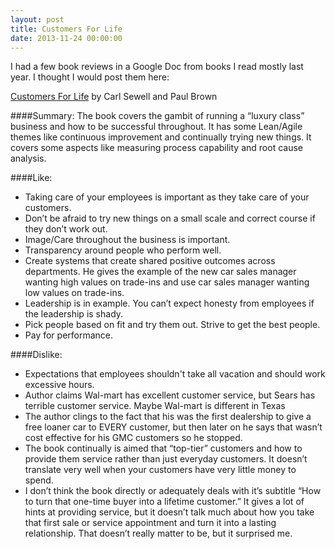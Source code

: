 ```yaml
---
layout: post
title: Customers For Life
date: 2013-11-24 00:00:00
---
```


I had a few book reviews in a Google Doc from books I read mostly last year. I thought I would post them here:

[Customers For Life](http://www.amazon.com/Customers-Life-One-Time-Lifetime-Customer/dp/0385504454/ref=sr_1_1?s=books&ie=UTF8&qid=1385346991&sr=1-1&keywords=customers+for+life) by Carl Sewell and Paul Brown

####Summary:
The book covers the gambit of running a “luxury class” business and how to be successful throughout. It has some Lean/Agile themes like continuous improvement and continually trying new things. It covers some aspects like measuring process capability and root cause analysis. 

####Like:

* Taking care of your employees is important as they take care of your customers.
* Don’t be afraid to try new things on a small scale and correct course if they don’t work out.
* Image/Care throughout the business is important. 
* Transparency around people who perform well.
* Create systems that create shared positive outcomes across departments. He gives the example of the new car sales manager wanting high values on trade-ins and use car sales manager wanting low values on trade-ins.
* Leadership is in example. You can’t expect honesty from employees if the leadership is shady.
* Pick people based on fit and try them out. Strive to get the best people.
* Pay for performance.

####Dislike:
* Expectations that employees shouldn't take all vacation and should work excessive hours.
* Author claims Wal-mart has excellent customer service, but Sears has terrible customer service. Maybe Wal-mart is different in Texas
* The author clings to the fact that his was the first dealership to give a free loaner car to EVERY customer, but then later on he says that wasn’t cost effective for his GMC customers so he stopped. 
* The book continually is aimed that “top-tier” customers and how to provide them service rather than just everyday customers. It doesn’t translate very well when your customers have very little money to spend.
* I don’t think the book directly or adequately deals with it’s subtitle “How to turn that one-time buyer into a lifetime customer.” It gives a lot of hints at providing service, but it doesn’t talk much about how you take that first sale or service appointment and turn it into a lasting relationship. That doesn’t really matter to be, but it surprised me.

